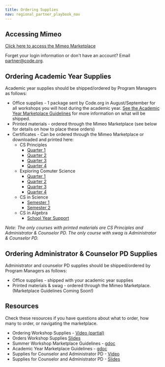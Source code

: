 ```yaml
---
title: Ordering Supplies
nav: regional_partner_playbook_nav
---
```


<a id="top"></a>

## Accessing Mimeo

[Click here to access the Mimeo Marketplace](https://marketplace.mimeo.com/codeorgworkshop)

Forget your login information or don't have an account? Email partner@code.org.

## Ordering Academic Year Supplies
Academic year supplies should be shipped/ordered by Program Managers as follows:

- Office supplies - 1 package sent by Code.org in August/September for all workshops you will host during the academic year. [See the Academic Year Marketplace Guidelines](https://docs.google.com/document/d/1O4NBCeL5M_waCiz-FFfUmnd2FlK0yJxckgrVufjhHJc/edit) for more information on what will be shipped.
- Printed materials - ordered through the Mimeo Marketplace (see below for details on how to place these orders)
- Certificates - Can be ordered through the Mimeo Marketplace or downloaded and printed here:
	- CS Principles
		- [Quarter 1](/files/CSP-Q1.pdf)
		- [Quarter 2](/files/CSP-Q2.pdf)
		- [Quarter 3](/files/CSP-Q3.pdf)
		- [Quarter 4](/files/CSP-Q4.pdf)
	- Exploring Comuter Science
		- [Quarter 1](/files/ECS-Q1.pdf)
		- [Quarter 2](/files/ECS-Q2.pdf)
		- [Quarter 3](/files/ECS-Q3.pdf)
		- [Quarter 4](/files/ECS-Q4.pdf)
	- CS in Science 
		- [Semester 1](/files/CSINS-S1.pdf)
		- [Semester 2](/files/CSINS-S2.pdf)
	- CS in Algebra 
		- [School Year Support](/files/CSINA-SY.pdf)

	




*Note: The only courses with printed materials are CS Principles and Administrator & Counselor PD. The only course with swag is Administrator & Counselor PD.*

## Ordering Administrator & Counselor PD Supplies
Administrator and counselor PD supplies should be shipped/ordered by Program Managers as follows:

- Office supplies - shipped with your academic year supplies
- Printed materials & swag - ordered through the Mimeo Marketplace. (Marketplace Guidelines Coming Soon!)


## Resources 

Check these resources if you have questions about what to order, how many to order, or navigating the marketplace.


- Ordering Workshop Supplies - [Video (partial)](http://videos.code.org/plp/supplies.mp4>)
- Orders Workshop Supplies [Slides](https://docs.google.com/presentation/d/1AtMDfpUClPUSa9Jz2nu27cXPELhGjc6UQY96j0Q43cc/edit#slide=id.gb846b8ce1_0_5)<br/>
- Summer Workshop Marketplace Guidelines - [gdoc](https://docs.google.com/document/d/1yFyDAWesYQGxSaQQpI06leuLxvhXEa8HOCKEpAkG-JI/edit)<br/>
- Academic Year Marketplace Guidelines - [gdoc](https://docs.google.com/document/d/1O4NBCeL5M_waCiz-FFfUmnd2FlK0yJxckgrVufjhHJc/edit)
- Supplies for Counselor and Administrator PD - [Video](http://videos.code.org/plp/counselor_administrator_supplies.mp4)
- Supplies for Counselor and Administrator PD - [Slides](https://docs.google.com/presentation/d/1RQeBL7rTcWnqzM48xNv8f1J3da5OVboekLJyw3_WeSk/edit#slide=id.gb846b8ce1_0_5)



